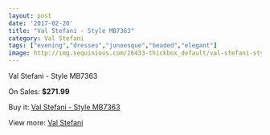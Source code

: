 ```yaml
---
layout: post
date: '2017-02-20'
title: "Val Stefani - Style MB7363"
category: Val Stefani
tags: ["evening","dresses","junoesque","beaded","elegant"]
image: http://img.sequinious.com/26433-thickbox_default/val-stefani-style-mb7363.jpg
---
```

Val Stefani - Style MB7363

On Sales: **$271.99**
<a href="https://www.sequinious.com/val-stefani/7830-val-stefani-style-mb7363.html"><amp-img layout="responsive" width="600" height="600" src="//img.sequinious.com/26433-thickbox_default/val-stefani-style-mb7363.jpg" alt="Val Stefani - Style MB7363 0" /></a>
<a href="https://www.sequinious.com/val-stefani/7830-val-stefani-style-mb7363.html"><amp-img layout="responsive" width="600" height="600" src="//img.sequinious.com/26434-thickbox_default/val-stefani-style-mb7363.jpg" alt="Val Stefani - Style MB7363 1" /></a>

Buy it: [Val Stefani - Style MB7363](https://www.sequinious.com/val-stefani/7830-val-stefani-style-mb7363.html "Val Stefani - Style MB7363")

View more: [Val Stefani](https://www.sequinious.com/69-Val-Stefani "Val Stefani")